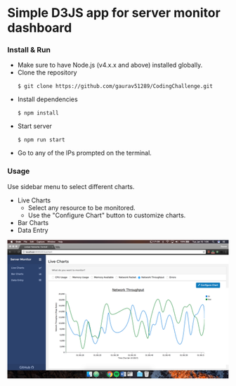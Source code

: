 # Simple D3JS app for server monitor dashboard

### Install & Run
* Make sure to have Node.js (v4.x.x and above) installed globally.
* Clone the repository
  ```
  $ git clone https://github.com/gaurav51289/CodingChallenge.git
  ```
* Install dependencies
  ```
  $ npm install
  ```
* Start server
  ```
  $ npm run start
  ```
* Go to any of the IPs prompted on the terminal.

### Usage
Use sidebar menu to select different charts.
- Live Charts
    - Select any resource to be monitored.
    - Use the "Configure Chart" button to customize charts.
- Bar Charts
- Data Entry

![Image of Live Charts Page](/CodingChallenge.png?raw=true "Perceptron D3")
